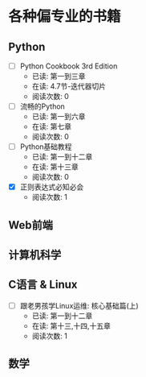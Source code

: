 # 各种偏专业的书籍

## Python

* [ ] Python Cookbook 3rd Edition
  * 已读: 第一到三章
  * 在读: 4.7节-迭代器切片
  * 阅读次数: 0
* [ ] 流畅的Python
  * 已读: 第一到六章
  * 在读: 第七章
  * 阅读次数: 0
* [ ] Python基础教程
  * 已读: 第一到十二章
  * 在读: 第十三章
  * 阅读次数: 0
* [x] 正则表达式必知必会
  * 阅读次数: 1

## Web前端

## 计算机科学

## C语言 & Linux

* [ ] 跟老男孩学Linux运维: 核心基础篇(上)
  * 已读: 第一到十二章
  * 在读: 第十三,十四,十五章
  * 阅读次数: 1

## 数学
